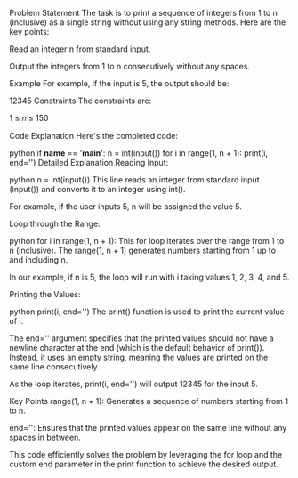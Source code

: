 Problem Statement
The task is to print a sequence of integers from 1 to n (inclusive) as a single string without using any string methods. Here are the key points:

Read an integer n from standard input.

Output the integers from 1 to n consecutively without any spaces.

Example
For example, if the input is 5, the output should be:

12345
Constraints
The constraints are:

1
≤
𝑛
≤
150

Code Explanation
Here's the completed code:

python
if __name__ == '__main__':
    n = int(input())
    for i in range(1, n + 1):
        print(i, end='')
Detailed Explanation
Reading Input:

python
n = int(input())
This line reads an integer from standard input (input()) and converts it to an integer using int().

For example, if the user inputs 5, n will be assigned the value 5.

Loop through the Range:

python
for i in range(1, n + 1):
This for loop iterates over the range from 1 to n (inclusive). The range(1, n + 1) generates numbers starting from 1 up to and including n.

In our example, if n is 5, the loop will run with i taking values 1, 2, 3, 4, and 5.

Printing the Values:

python
print(i, end='')
The print() function is used to print the current value of i.

The end='' argument specifies that the printed values should not have a newline character at the end (which is the default behavior of print()). Instead, it uses an empty string, meaning the values are printed on the same line consecutively.

As the loop iterates, print(i, end='') will output 12345 for the input 5.

Key Points
range(1, n + 1): Generates a sequence of numbers starting from 1 to n.

end='': Ensures that the printed values appear on the same line without any spaces in between.

This code efficiently solves the problem by leveraging the for loop and the custom end parameter in the print function to achieve the desired output.
